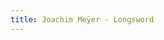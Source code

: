 ```yaml
---
title: Joachim Meÿer - Longsword
---
```


<link rel="import" href="/bower_components/polymer/polymer.html">
<link rel="import" href="shared-styles.html">

<dom-module id="main-element">
  <template>
    <style include="shared-styles">
      :host {
        display: block;

        padding: 10px;
      }
    </style>

    <div class="card">
      <h1>{{ page.title }}</h1>
      <p>These pages include resources from Joachim Meÿer's book "The Art of Combat".</p>

      <p>Text for these pages was parsed from <a href="http://wiktenauer.com/wiki/Joachim_Me%C3%BFer">Wiktenauer</a> and <a href="http://wiki.meyerfreescholars.com/index.php/Main_Page">Meyer Free Scholars</a>.</p>

      <img class="card-image" src="/manuals/meyer/images/Meyer_1570_Cover.jpg">

    </div>
  </template>

  <script>
    Polymer({
      is: 'main-element',
    });
  </script>
</dom-module>